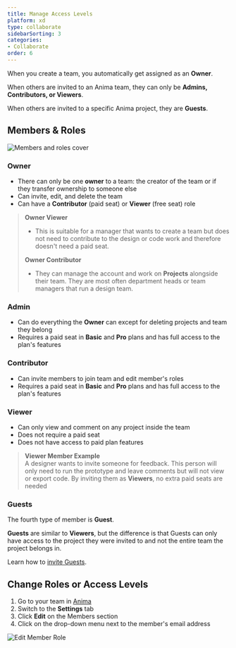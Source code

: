 ```yaml
---
title: Manage Access Levels
platform: xd
type: collaborate
sidebarSorting: 3
categories: 
- Collaborate
order: 6
---
```


When you create a team, you automatically get assigned as an **Owner**.

When others are invited to an Anima team, they can only be **Admins, Contributors, or Viewers**.

When others are invited to a specific Anima project, they are **Guests**.

 
## Members & Roles
![Members and roles cover](https://s3.amazonaws.com/animaapp/docs/web-app/Anima%204%20-%20Manage%20levels%20cover.png)

### **Owner**

-  There can only be one **owner** to a team: the creator of the team or if they transfer ownership to someone else
-  Can invite, edit, and delete the team
-  Can have a **Contributor** (paid seat) or **Viewer** (free seat) role

>**Owner Viewer**
>- This is suitable for a manager that wants to create a team but does not need to contribute to the design or code work and therefore doesn't need a paid seat.
>
>**Owner Contributor** 
>- They can manage the account and work on **Projects** alongside their team. They are most often department heads or team managers that run a design team.


### **Admin** 
 - Can do everything the **Owner** can except for deleting projects and team they belong
 - Requires a paid seat in **Basic** and **Pro** plans and has full access to the plan's features

### **Contributor** 
- Can invite members to join team and edit member's roles
- Requires a paid seat in **Basic** and **Pro** plans and has full access to the plan's features

### **Viewer** 
- Can only view and comment on any project inside the team
- Does not require a paid seat 
- Does not have access to paid plan features

> **Viewer Member Example** <br>
> A designer wants to invite someone for feedback. This person will only need to run the prototype and leave comments but will not view or export code. By inviting them as **Viewers**, no extra paid seats are needed

### Guests
The fourth type of member is **Guest**.

**Guests** are similar to **Viewers**, but the difference is that Guests can only have access to the project they were invited to and not the entire team the project belongs in.

Learn how to [invite Guests](/v3/adobe-xd/collaborate/share.html).


## Change Roles or Access Levels

1.  Go to your team in [Anima](https://projects.animaapp.com)
2.  Switch to the **Settings** tab
3.  Click **Edit** on the Members section
4.  Click on the drop-down menu next to the member's email address

![Edit Member Role](https://s3.amazonaws.com/animaapp/docs/web-app/Anima%204%20-%20Edit%20Team%20Member.png)
